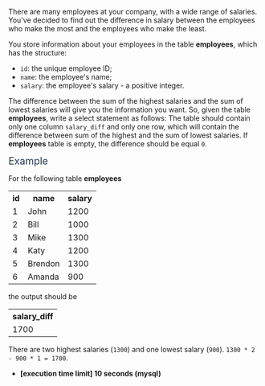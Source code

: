 <p>There are many employees at your company, with a wide range of salaries. You've decided to find out the difference in salary between the employees who make the most and the employees who make the least.</p>
<p>You store information about your employees in the table <strong>employees</strong>, which has the structure:</p>
<ul>
<li><code>id</code>: the unique employee ID;</li>
<li><code>name</code>: the employee's name;</li>
<li><code>salary</code>: the employee's salary - a positive integer.</li>
</ul>
<p>The difference between the sum of the highest salaries and the sum of lowest salaries will give you the information you want. So, given the table <strong>employees</strong>, write a select statement as follows: The table should contain only one column <code>salary_diff</code> and only one row, which will contain the difference between sum of the highest and the sum of lowest salaries. If <strong>employees</strong> table is empty, the difference should be equal <code>0</code>.</p>
<p><span class="markdown--header" style="color:#2b3b52;font-size:1.4em">Example</span></p>
<p>For the following table <strong>employees</strong></p>
<table>
  <tr>
    <th>id</th>
    <th>name</th>
    <th>salary</th>
  </tr>
  <tr>
    <td>1</td>
    <td>John</td>
    <td>1200</td>
  </tr>
  <tr>
    <td>2</td>
    <td>Bill</td>
    <td>1000</td>
  </tr>
  <tr>
    <td>3</td>
    <td>Mike</td>
    <td>1300</td>
  </tr>
  <tr>
    <td>4</td>
    <td>Katy</td>
    <td>1200</td>
  </tr>
  <tr>
    <td>5</td>
    <td>Brendon</td>
    <td>1300</td>
  </tr>
  <tr>
    <td>6</td>
    <td>Amanda</td>
    <td>900</td>
  </tr>
</table>
<p>the output should be</p>
<table>
<tr>
<th>salary_diff</th>
</tr>
<tr>
<td>1700</td>
</tr>
</table>
<p>There are two highest salaries (<code>1300</code>) and one lowest salary (<code>900</code>). <code>1300 * 2 - 900 * 1 = 1700</code>.</p>
<ul>
<li><strong>[execution time limit] 10 seconds (mysql)</strong></li>
</ul>
